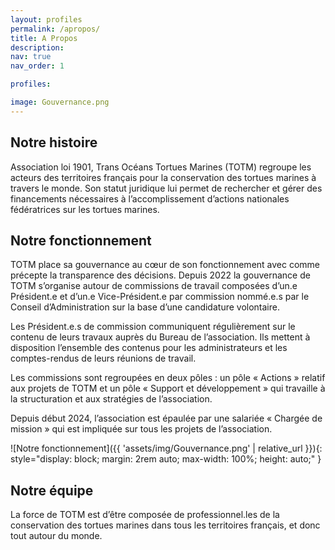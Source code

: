 ```yaml
---
layout: profiles
permalink: /apropos/
title: A Propos
description: 
nav: true
nav_order: 1

profiles:

image: Gouvernance.png
---
```


## Notre histoire

Association loi 1901, Trans Océans Tortues Marines (TOTM) regroupe les acteurs des territoires français pour la conservation des tortues marines à travers le monde. Son statut juridique lui permet de rechercher et gérer des financements nécessaires à l’accomplissement d’actions nationales fédératrices sur les tortues marines.


## Notre fonctionnement

TOTM place sa gouvernance au cœur de son fonctionnement avec comme précepte la transparence des décisions. Depuis 2022 la gouvernance de TOTM s’organise autour de commissions de travail composées d’un.e Président.e et d’un.e Vice-Président.e par commission nommé.e.s par le Conseil d’Administration sur la base d’une candidature volontaire.

Les Président.e.s de commission communiquent régulièrement sur le contenu de leurs travaux auprès du Bureau de l’association. Ils mettent à disposition l’ensemble des contenus pour les administrateurs et les comptes-rendus de leurs réunions de travail.

Les commissions sont regroupées en deux pôles : un pôle « Actions » relatif aux projets de TOTM et un pôle « Support et développement » qui travaille à la structuration et aux stratégies de l’association.

Depuis début 2024, l’association est épaulée par une salariée « Chargée de mission » qui est impliquée sur tous les projets de l’association.

![Notre fonctionnement]({{ 'assets/img/Gouvernance.png' | relative_url }}){: style="display: block; margin: 2rem auto; max-width: 100%; height: auto;" }


## Notre équipe 

La force de TOTM est d’être composée de professionnel.les de la conservation des tortues marines dans tous les territoires français, et donc tout autour du monde. 
